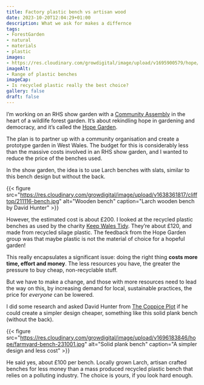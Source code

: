 ```yaml
---
title: Factory plastic bench vs artisan wood
date: 2023-10-20T12:04:29+01:00
description: What we ask for makes a differnce
tags: 
- ForestGarden
- natural
- materials
- plastic
images: 
- https://res.cloudinary.com/growdigital/image/upload/v1695900579/hope/recycled-plastic-bench.jpg
imageAlt:
- Range of plastic benches
imageCap:
- Is recycled plastic really the best choice? 
gallery: false
draft: false
---
```


I’m working on an RHS show garden with a [Community Assembly](https://extinctionrebellion.uk/act-now/resources/peoples-assemblies/) in the heart of a wildlife forest garden. It’s about rekindling hope in gardening and democracy, and it’s called the [Hope Garden](https://grwd.uk/hope/).

The plan is to partner up with a community organisation and create a prototype garden in West Wales. The budget for this is considerably less than the massive costs involved in an RHS show garden, and I wanted to reduce the price of the benches used.

In the show garden, the idea is to use Larch benches with slats, similar to this bench design but without the back.

{{< figure src="https://res.cloudinary.com/growdigital/image/upload/v1638361817/clifftop/211116-bench.jpg" alt="Wooden bench" caption="Larch wooden bench by David Hunter" >}}

However, the estimated cost is about £200. I looked at the recycled plastic benches as used by the charity [Keep Wales Tidy](https://keepwalestidy.cymru/). They’re about £120, and made from recycled silage plastic. The feedback from the Hope Garden group was that maybe plastic is not the material of choice for a hopeful garden!

This really encapsulates a significant issue: doing the right thing **costs more time, effort and money**. The less resources you have, the greater the pressure to buy cheap, non-recyclable stuff. 

But we have to make a change, and those with more resources need to lead the way on this, by increasing demand for local, sustainable practices, the price for _everyone_ can be lowered.

I did some research and asked David Hunter from [The Coppice Plot](https://thecoppiceplot.com/) if he could create a simpler design cheaper, something like this solid plank bench (without the back).

{{< figure src="https://res.cloudinary.com/growdigital/image/upload/v1696183846/hope/farmyard-bench-231001.jpg" alt="Solid plank bench" caption="A simpler design and less cost" >}}

He said yes, about £100 per bench. Locally grown Larch, artisan crafted benches for less money than a mass produced recycled plastic bench that relies on a polluting industry. The choice is yours, if you look hard enough.